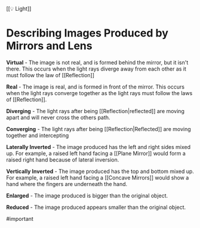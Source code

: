 [[💡 Light]]
# Describing Images Produced by Mirrors and Lens

**Virtual** - The image is not real, and is formed behind the mirror, but it isn't there. This occurs when the light rays diverge away from each other as it must follow the law of [[Reflection]]

**Real** - The image is real, and is formed in front of the mirror. This occurs when the light rays converge together as the light rays must follow the laws of [[Reflection]].

**Diverging** - The light rays after being [[Reflection|reflected]] are moving apart and will never cross the others path.

**Converging** - The light rays after being [[Reflection|Reflected]] are moving together and intercepting 

**Laterally Inverted** - The image produced has the left and right sides mixed up. For example, a raised left hand facing a [[Plane Mirror]] would form a raised right hand because of lateral inversion.

**Vertically Inverted** - The image produced has the top and bottom mixed up. For example, a raised left hand facing a [[Concave Mirrors]] would show a hand where the fingers are underneath the hand.

**Enlarged** - The image produced is bigger than the original object.

**Reduced** - The image produced appears smaller than the original object.

#important 